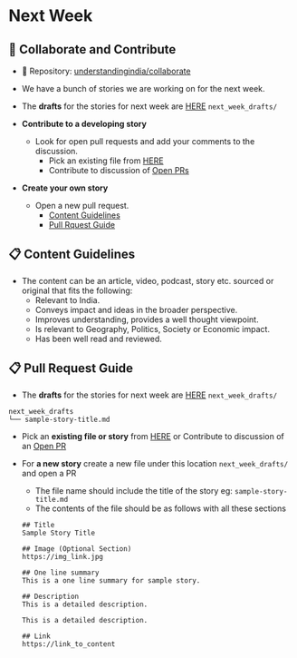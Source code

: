 # Next Week


## :newspaper: Collaborate and Contribute

- :star2: Repository: [understandingindia/collaborate](https://github.com/understandingindia/collaborate)

- We have a bunch of stories we are working on for the next week.

- The **drafts** for the stories for next week are
[HERE](https://github.com/understandingindia/collaborate/tree/master/next_week_drafts) `next_week_drafts/`

- **Contribute to a developing story**
    - Look for open pull requests and add your comments to the discussion.
        - Pick an existing file from [HERE](https://github.com/understandingindia/collaborate/tree/master/next_week_drafts)
        - Contribute to discussion of [Open PRs](https://github.com/understandingindia/collaborate/pulls)

- **Create your own story**
    - Open a new pull request.
        - [Content Guidelines](#content-guidelines)
        - [Pull Rquest Guide](#pull-request-guide)


## :clipboard: Content Guidelines

- The content can be an article, video, podcast, story etc. sourced or original that fits the following:
    - Relevant to India.
    - Conveys impact and ideas in the broader perspective.
    - Improves understanding, provides a well thought viewpoint.
    - Is relevant to Geography, Politics, Society or Economic impact.
    - Has been well read and reviewed.

## :clipboard: Pull Request Guide

- The **drafts** for the stories for next week are
[HERE](https://github.com/understandingindia/collaborate/tree/master/next_week_drafts) `next_week_drafts/`
```
next_week_drafts
└── sample-story-title.md
```

- Pick an **existing file or story** from [HERE](https://github.com/understandingindia/collaborate/tree/master/next_week_drafts) or
Contribute to discussion of an [Open PR](https://github.com/understandingindia/collaborate/pulls)

- For **a new story** create a new file under this location `next_week_drafts/` and open a PR
    - The file name should include the title of the story eg: `sample-story-title.md`
    - The contents of the file should be as follows with all these sections
    ```
    ## Title
    Sample Story Title

    ## Image (Optional Section)
    https://img_link.jpg

    ## One line summary
    This is a one line summary for sample story.

    ## Description
    This is a detailed description.

    This is a detailed description.

    ## Link
    https://link_to_content
    ```

<!-- =========================================================================================== -->

[^*]: Last Updated: `2018/11`
